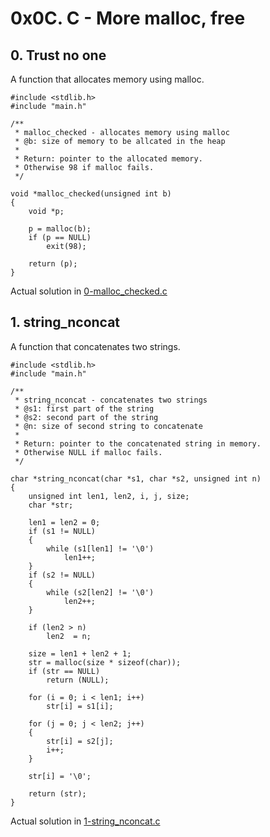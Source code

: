 # 0x0C. C - More malloc, free

## 0. Trust no one

A function that allocates memory using malloc.

```
#include <stdlib.h>
#include "main.h"

/**
 * malloc_checked - allocates memory using malloc
 * @b: size of memory to be allcated in the heap
 *
 * Return: pointer to the allocated memory.
 * Otherwise 98 if malloc fails.
 */

void *malloc_checked(unsigned int b)
{
	void *p;

	p = malloc(b);
	if (p == NULL)
		exit(98);

	return (p);
}
```

Actual solution in [0-malloc_checked.c](./0-malloc_checked.c)

## 1. string_nconcat

A function that concatenates two strings.

```
#include <stdlib.h>
#include "main.h"

/**
 * string_nconcat - concatenates two strings
 * @s1: first part of the string
 * @s2: second part of the string
 * @n: size of second string to concatenate
 *
 * Return: pointer to the concatenated string in memory.
 * Otherwise NULL if malloc fails.
 */

char *string_nconcat(char *s1, char *s2, unsigned int n)
{
	unsigned int len1, len2, i, j, size;
	char *str;

	len1 = len2 = 0;
	if (s1 != NULL)
	{
		while (s1[len1] != '\0')
			len1++;
	}
	if (s2 != NULL)
	{
		while (s2[len2] != '\0')
			len2++;
	}

	if (len2 > n)
		len2  = n;

	size = len1 + len2 + 1;
	str = malloc(size * sizeof(char));
	if (str == NULL)
		return (NULL);

	for (i = 0; i < len1; i++)
		str[i] = s1[i];

	for (j = 0; j < len2; j++)
	{
		str[i] = s2[j];
		i++;
	}

	str[i] = '\0';

	return (str);
}
```

Actual solution in [1-string_nconcat.c](./1-string_nconcat.c)
